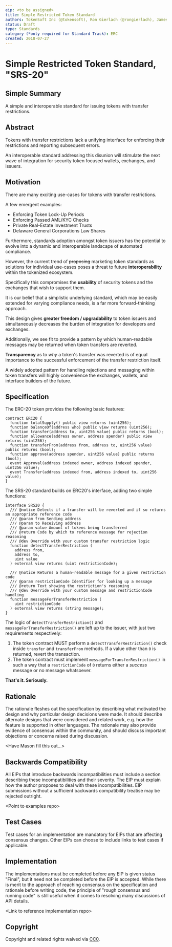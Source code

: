 ```yaml
---
eip: <to be assigned>
title: Simple Restricted Token Standard
authors: TokenSoft Inc (@tokensoft), Ron Gierlach (@rongierlach), James Poole (@pooleja), Mason Borda (@masonicGIT)
status: Draft
type: Standards
category (*only required for Standard Track): ERC
created: 2018-07-27
---
```


<!--You can leave these HTML comments in your merged EIP and delete the visible duplicate text guides, they will not appear and may be helpful to refer to if you edit it again. This is the suggested template for new EIPs. Note that an EIP number will be assigned by an editor. When opening a pull request to submit your EIP, please use an abbreviated title in the filename, `eip-draft_title_abbrev.md`. The title should be 44 characters or less.-->

# Simple Restricted Token Standard, "SRS-20"

## Simple Summary

<!--"If you can't explain it simply, you don't understand it well enough." Provide a simplified and layman-accessible explanation of the EIP.-->

A simple and interoperable standard for issuing tokens with transfer restrictions.

## Abstract

<!--A short (~200 word) description of the technical issue being addressed.-->

Tokens with transfer restrictions lack a unifying interface for enforcing their restrictions and reporting subsequent errors.

An interoperable standard addressing this disunion will stimulate the next wave of integration for security token focused wallets, exchanges, and issuers.

## Motivation

<!--The motivation is critical for EIPs that want to change the Ethereum protocol. It should clearly explain why the existing protocol specification is inadequate to address the problem that the EIP solves. EIP submissions without sufficient motivation may be rejected outright.-->

There are many exciting use-cases for tokens with transfer restrictions.

A few emergent examples:

- Enforcing Token Lock-Up Periods
- Enforcing Passed AML/KYC Checks
- Private Real-Estate Investment Trusts
- Delaware General Corporations Law Shares

Furthermore, standards adoption amongst token issuers has the potential to evolve into a dynamic and interoperable landscape of automated compliance.

However, the current trend of ~~proposing~~ marketing token standards as solutions for individual use-cases poses a threat to future **interoperability** within the tokenized ecosystem.

Specifically this compromises the **usability** of security tokens and the exchanges that wish to support them.

It is our belief that a simplistic underlying standard, which may be easily extended for varying compliance needs, is a far more forward-thinking approach.

This design gives **greater freedom / upgradability** to token issuers and simultaneously decreases the burden of integration for developers and exchanges.

Additionally, we see fit to provide a pattern by which human-readable messages may be returned when token transfers are reverted.

**Transparency** as to _why_ a token's transfer was reverted is of equal importance to the successful enforcement of the transfer restriction itself.

A widely adopted pattern for handling rejections and messaging within token transfers will highly convenience the exchanges, wallets, and interface builders of the future.

## Specification

<!--The technical specification should describe the syntax and semantics of any new feature. The specification should be detailed enough to allow competing, interoperable implementations for any of the current Ethereum platforms (go-ethereum, parity, cpp-ethereum, ethereumj, ethereumjs, and [others](https://github.com/ethereum/wiki/wiki/Clients)).-->

The ERC-20 token provides the following basic features:
```solidity
contract ERC20 {
  function totalSupply() public view returns (uint256);
  function balanceOf(address who) public view returns (uint256);
  function transfer(address to, uint256 value) public returns (bool);
  function allowance(address owner, address spender) public view returns (uint256);
  function transferFrom(address from, address to, uint256 value) public returns (bool);
  function approve(address spender, uint256 value) public returns (bool);
  event Approval(address indexed owner, address indexed spender, uint256 value);
  event Transfer(address indexed from, address indexed to, uint256 value);
}
```
The SRS-20 standard builds on ERC20's interface, adding two simple functions:
```solidity
interface SRS20 {
  /// @notice Detects if a transfer will be reverted and if so returns an appropriate reference code
  /// @param from Sending address
  /// @param to Receiving address
  /// @param value Amount of tokens being transferred
  /// @return Code by which to reference message for rejection reasoning
  /// @dev Override with your custom transfer restriction logic
  function detectTransferRestriction (
    address from,
    address to,
    uint value
  ) external view returns (uint restrictionCode);

  /// @notice Returns a human-readable message for a given restriction code
  /// @param restrictionCode Identifier for looking up a message
  /// @return Text showing the restriction's reasoning
  /// @dev Override with your custom message and restrictionCode handling
  function messageForTransferRestriction (
    uint restrictionCode
  ) external view returns (string message);
}
```

The logic of `detectTransferRestriction()` and `messageForTransferRestriction()` are left up to the issuer, with just two requirements respectively:

1.  The token contract MUST perform a `detectTransferRestriction()` check inside `transfer` and `transferFrom` methods. If a value other than `0` is returned, revert the transaction.
2.  The token contract must implement `messageForTransferRestriction()` in such a way that a `restrictionCode` of `0` returns either a _success_ message or no message whatsoever.

**That's it. Seriously.**

## Rationale

<!--The rationale fleshes out the specification by describing what motivated the design and why particular design decisions were made. It should describe alternate designs that were considered and related work, e.g. how the feature is supported in other languages. The rationale may also provide evidence of consensus within the community, and should discuss important objections or concerns raised during discussion.-->

The rationale fleshes out the specification by describing what motivated the design and why particular design decisions were made. It should describe alternate designs that were considered and related work, e.g. how the feature is supported in other languages. The rationale may also provide evidence of consensus within the community, and should discuss important objections or concerns raised during discussion.

\<Have Mason fill this out...>

## Backwards Compatibility

<!--All EIPs that introduce backwards incompatibilities must include a section describing these incompatibilities and their severity. The EIP must explain how the author proposes to deal with these incompatibilities. EIP submissions without a sufficient backwards compatibility treatise may be rejected outright.-->

All EIPs that introduce backwards incompatibilities must include a section describing these incompatibilities and their severity. The EIP must explain how the author proposes to deal with these incompatibilities. EIP submissions without a sufficient backwards compatibility treatise may be rejected outright.

\<Point to examples repo>

## Test Cases

<!--Test cases for an implementation are mandatory for EIPs that are affecting consensus changes. Other EIPs can choose to include links to test cases if applicable.-->

Test cases for an implementation are mandatory for EIPs that are affecting consensus changes. Other EIPs can choose to include links to test cases if applicable.

## Implementation

<!--The implementations must be completed before any EIP is given status "Final", but it need not be completed before the EIP is accepted. While there is merit to the approach of reaching consensus on the specification and rationale before writing code, the principle of "rough consensus and running code" is still useful when it comes to resolving many discussions of API details.-->

The implementations must be completed before any EIP is given status "Final", but it need not be completed before the EIP is accepted. While there is merit to the approach of reaching consensus on the specification and rationale before writing code, the principle of "rough consensus and running code" is still useful when it comes to resolving many discussions of API details.

\<Link to reference implementation repo>

## Copyright

Copyright and related rights waived via [CC0](https://creativecommons.org/publicdomain/zero/1.0/).
